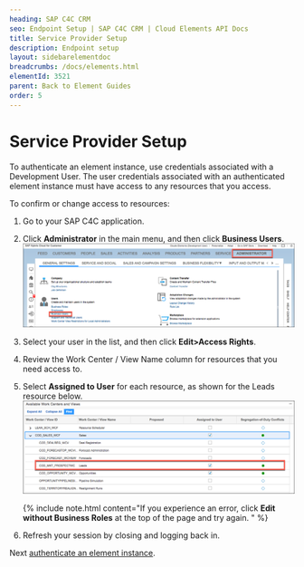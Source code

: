 ```yaml
---
heading: SAP C4C CRM
seo: Endpoint Setup | SAP C4C CRM | Cloud Elements API Docs
title: Service Provider Setup
description: Endpoint setup
layout: sidebarelementdoc
breadcrumbs: /docs/elements.html
elementId: 3521
parent: Back to Element Guides
order: 5
---
```


# Service Provider Setup

To authenticate an element instance, use credentials associated with a Development User. The user credentials associated with an authenticated element instance must have access to any resources that you access.

To confirm or change access to resources:

1. Go to your SAP C4C application.
2. Click **Administrator** in the main menu, and then click **Business Users**.
![Administrator Page](img/admin.png)
2. Select your user in the list, and then click **Edit>Access Rights**.
3. Review the Work Center / View Name column for resources that you need access to.
4. Select **Assigned to User** for each resource, as shown for the Leads resource below.
![Leads Selected](img/leads.png)

    {% include note.html content="If you experience an error, click <strong>Edit without Business Roles</strong> at the top of the page and try again. " %}

6. Refresh your session by closing and logging back in.






Next [authenticate an element instance](authenticate.html).
